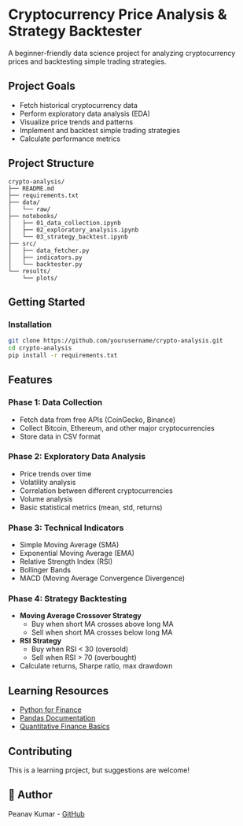 # Cryptocurrency Price Analysis & Strategy Backtester

A beginner-friendly data science project for analyzing cryptocurrency prices and backtesting simple trading strategies.

## Project Goals
- Fetch historical cryptocurrency data
- Perform exploratory data analysis (EDA)
- Visualize price trends and patterns
- Implement and backtest simple trading strategies
- Calculate performance metrics

## Project Structure
```
crypto-analysis/
├── README.md
├── requirements.txt
├── data/
│   └── raw/
├── notebooks/
│   ├── 01_data_collection.ipynb
│   ├── 02_exploratory_analysis.ipynb
│   └── 03_strategy_backtest.ipynb
├── src/
│   ├── data_fetcher.py
│   ├── indicators.py
│   └── backtester.py
└── results/
    └── plots/
```

## Getting Started

### Installation
```bash
git clone https://github.com/yourusername/crypto-analysis.git
cd crypto-analysis
pip install -r requirements.txt
```

## Features

### Phase 1: Data Collection
- Fetch data from free APIs (CoinGecko, Binance)
- Collect Bitcoin, Ethereum, and other major cryptocurrencies
- Store data in CSV format

### Phase 2: Exploratory Data Analysis
- Price trends over time
- Volatility analysis
- Correlation between different cryptocurrencies
- Volume analysis
- Basic statistical metrics (mean, std, returns)

### Phase 3: Technical Indicators
- Simple Moving Average (SMA)
- Exponential Moving Average (EMA)
- Relative Strength Index (RSI)
- Bollinger Bands
- MACD (Moving Average Convergence Divergence)

### Phase 4: Strategy Backtesting
- **Moving Average Crossover Strategy**
  - Buy when short MA crosses above long MA
  - Sell when short MA crosses below long MA
- **RSI Strategy**
  - Buy when RSI < 30 (oversold)
  - Sell when RSI > 70 (overbought)
- Calculate returns, Sharpe ratio, max drawdown

## Learning Resources
- [Python for Finance](https://www.python.org/)
- [Pandas Documentation](https://pandas.pydata.org/)
- [Quantitative Finance Basics]()

## Contributing
This is a learning project, but suggestions are welcome!

## 👤 Author
Peanav Kumar - [GitHub](https://github.com/Pranavkumar1605)
```
